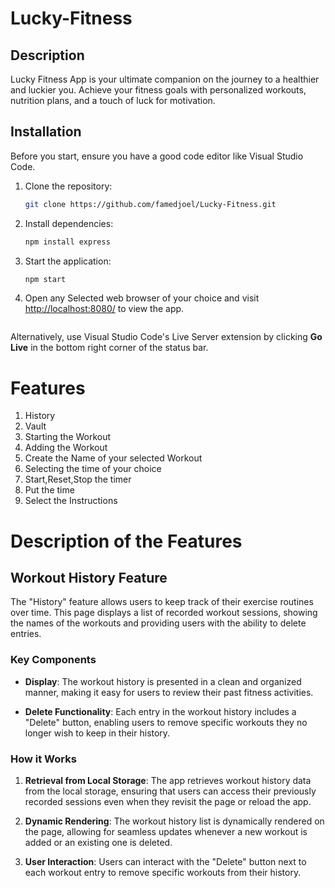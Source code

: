 # Lucky-Fitness

## Description
Lucky Fitness App is your ultimate companion on the journey to a healthier and luckier you. Achieve your fitness goals with personalized workouts, nutrition plans, and a touch of luck for motivation.


## Installation

Before you start, ensure you have a good code editor like Visual Studio Code.

1. Clone the repository:
    ```bash
    git clone https://github.com/famedjoel/Lucky-Fitness.git
    ```

2. Install dependencies:
    ```bash
    npm install express
    ```

3. Start the application:
    ```bash
    npm start

4. Open any Selected web browser of your choice and visit [http://localhost:8080/](http://localhost:8080/) to view the app.
    ```
Alternatively, use Visual Studio Code's Live Server extension by clicking **Go Live** in the bottom right corner of the status bar.

# Features

1. History
2. Vault
3. Starting the Workout
4. Adding the Workout
5. Create the Name of your selected Workout
6. Selecting the time of your choice
7. Start,Reset,Stop the timer 
8. Put the time 
9. Select the Instructions

# Description of the Features

## Workout History Feature
The "History" feature allows users to keep track of their exercise routines over time. This page displays a list of recorded workout sessions, showing the names of the workouts and providing users with the ability to delete entries.

### Key Components

- **Display**: The workout history is presented in a clean and organized manner, making it easy for users to review their past fitness activities.

- **Delete Functionality**: Each entry in the workout history includes a "Delete" button, enabling users to remove specific workouts they no longer wish to keep in their history.

### How it Works

1. **Retrieval from Local Storage**: The app retrieves workout history data from the local storage, ensuring that users can access their previously recorded sessions even when they revisit the page or reload the app.

2. **Dynamic Rendering**: The workout history list is dynamically rendered on the page, allowing for seamless updates whenever a new workout is added or an existing one is deleted.

3. **User Interaction**: Users can interact with the "Delete" button next to each workout entry to remove specific workouts from their history.
